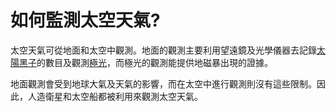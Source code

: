 # 如何監測太空天氣?

太空天氣可從地面和太空中觀測。地面的觀測主要利用望遠鏡及光學儀器去記錄[太陽黑子](/#/zh/phenomena/sunspots)的數目及觀測[極光](/#/zh/phenomena/aurora)，而極光的觀測能提供地磁暴出現的證據。

地面觀測會受到地球大氣及天氣的影響，而在太空中進行觀測則沒有這些限制。因此，人造衛星和太空船都被利用來觀測太空天氣。